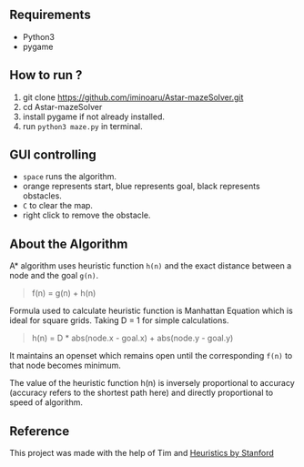 
## Requirements

 - Python3
 - pygame

## How to run ?

 1. git clone https://github.com/iminoaru/Astar-mazeSolver.git
 2. cd Astar-mazeSolver
 3. install pygame if not already installed.
 4. run `python3 maze.py` in terminal.
 

## GUI controlling

- `space` runs the algorithm.
- orange represents start, blue represents goal, black represents obstacles.
- `C` to clear the map.
- right click to remove the obstacle.
 

## About the Algorithm

 A* algorithm uses heuristic function `h(n)` and the exact distance between a node and the goal `g(n)`.

> f(n) = g(n) + h(n)

Formula used to calculate heuristic function is Manhattan Equation which is ideal for square grids. Taking D = 1 for simple calculations.

> h(n) = D * abs(node.x - goal.x) + abs(node.y - goal.y)

It maintains an openset which remains open until the corresponding `f(n)` to that node becomes minimum.

The value of the heuristic function h(n) is inversely proportional to accuracy (accuracy refers to the shortest path here) and directly proportional to speed of algorithm.


## Reference

This project was made with the help of Tim and [Heuristics by Stanford](https://theory.stanford.edu/~amitp/GameProgramming/Heuristics.html#)


